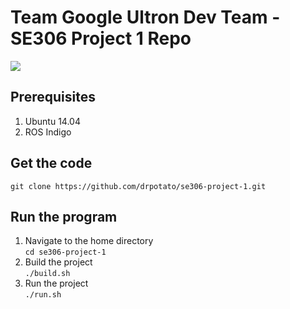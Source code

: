 Team Google Ultron Dev Team - SE306 Project 1 Repo
==================================================

![](http://ultronbrowser.info/0-Ultron_logo_1.png)

## Prerequisites
1. Ubuntu 14.04
2. ROS Indigo

## Get the code
`git clone https://github.com/drpotato/se306-project-1.git`

## Run the program
1. Navigate to the home directory  
`cd se306-project-1`
2. Build the project  
`./build.sh`
3. Run the project  
`./run.sh`


